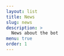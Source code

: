 ```yaml
---
layout: list
title: News
slug: news
description: >
  News about the bot
menu: true
order: 1
---
```

